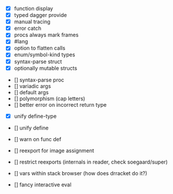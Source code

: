 - [X] function display
- [X] typed dagger provide
- [X] manual tracing
- [X] error catch
- [X] procs always mark frames
- [X] #lang
- [X] option to flatten calls
- [X] enum/symbol-kind types
- [X] syntax-parse struct
- [X] optionally mutable structs

- [] syntax-parse proc
- [] variadic args
- [] default args
- [] polymorphism (cap letters)
- [] better error on incorrect return type

- [X] unify define-type
- [] unify define
- [] warn on func def

- [] reexport for image assignment
- [] restrict reexports (internals in reader, check soegaard/super)

- [] vars within stack browser (how does drracket do it?)
- [] fancy interactive eval
